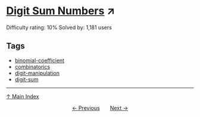 # [Digit Sum Numbers](https://projecteuler.net/problem=725) ↗️

Difficulty rating: 10%
Solved by: 1,181 users
## Tags

- [binomial-coefficient](../tags/binomial-coefficient.md)
- [combinatorics](../tags/combinatorics.md)
- [digit-manipulation](../tags/digit-manipulation.md)
- [digit-sum](../tags/digit-sum.md)



---

[↑ Main Index](../README.md)


<div align=center><a href='724.md'>← Previous</a> &nbsp;&nbsp; &nbsp;&nbsp;  <a href='726.md'>Next →</a></div>
